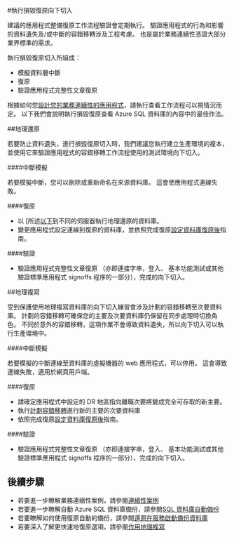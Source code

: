 <properties 
   pageTitle="SQL 資料庫損毀復原切入 |Microsoft Azure" 
   description="瞭解指引與執行損毀復原切入，使用 Azure SQL 資料庫的最佳做法保留您的任務要徑商務應用程式，同時以失敗及中斷。" 
   services="sql-database" 
   documentationCenter="" 
   authors="anosov1960" 
   manager="jhubbard" 
   editor="monicar"/>

<tags
   ms.service="sql-database"
   ms.devlang="NA"
   ms.topic="article"
   ms.tgt_pltfrm="NA"
   ms.workload="data-management" 
   ms.date="07/31/2016"
   ms.author="sstein; sashan"/>

#<a name="performing-disaster-recovery-drill"></a>執行損毀復原向下切入

建議的應用程式整備復原工作流程驗證會定期執行。 驗證應用程式的行為和影響的資料遺失及/或中斷的容錯移轉涉及工程考慮。 也是屬於業務連續性憑證大部分業界標準的需求。

執行損毀復原切入所組成︰

- 模擬資料層中斷
- 復原 
- 驗證應用程式完整性文章復原

根據如何您[設計您的業務連續性的應用程式](sql-database-business-continuity.md)，請執行查看工作流程可以視情況而定。 以下我們會說明執行損毀復原查看 Azure SQL 資料庫的內容中的最佳作法。 

##<a name="geo-restore"></a>地理還原

若要防止資料遺失，進行損毀復原切入時，我們建議您執行建立生產環境的複本，並使用它來驗證應用程式的容錯移轉工作流程使用的測試環境向下切入。
 
####<a name="outage-simulation"></a>中斷模擬

若要模擬中斷，您可以刪除或重新命名在來源資料庫。 這會使應用程式連線失敗。 

####<a name="recovery"></a>復原

- 以 [所述[以下](sql-database-disaster-recovery.md)到不同的伺服器執行地理還原的資料庫。 
- 變更應用程式設定連線到復原的資料庫，並依照完成復原[設定資料庫復原後](sql-database-disaster-recovery.md)指南。

####<a name="validation"></a>驗證

- 驗證應用程式完整性文章復原 （亦即連接字串，登入、 基本功能測試或其他驗證標準應用程式 signoffs 程序的一部分），完成的向下切入。

##<a name="geo-replication"></a>地理複寫

受到保護使用地理複寫資料庫的向下切入練習會涉及計劃的容錯移轉至次要資料庫。 計劃的容錯移轉可確保您的主要及次要資料庫仍保留在同步處理時切換角色。 不同於意外的容錯移轉，這項作業不會導致資料遺失，所以向下切入可以執行生產環境中。 

####<a name="outage-simulation"></a>中斷模擬

若要模擬的中斷連線至資料庫的虛擬機器的 web 應用程式，可以停用。 這會導致連線失敗，適用於網頁用戶端。

####<a name="recovery"></a>復原

- 請確定應用程式中設定的 DR 地區指向離職次要將變成完全可存取的新主要。 
- 執行[計劃容錯移轉](sql-database-geo-replication-powershell.md#initiate-a-planned-failover)進行新的主要的次要資料庫
- 依照完成復原[設定資料庫復原後](sql-database-disaster-recovery.md)指南。

####<a name="validation"></a>驗證

- 驗證應用程式完整性文章復原 （亦即連接字串，登入、 基本功能測試或其他驗證標準應用程式 signoffs 程序的一部分），完成的向下切入。


## <a name="next-steps"></a>後續步驟

- 若要進一步瞭解業務連續性案例，請參閱[連續性案例](sql-database-business-continuity.md)
- 若要進一步瞭解自動 Azure SQL 資料庫備份，請參閱[SQL 資料庫自動備份](sql-database-automated-backups.md)
- 若要瞭解如何使用復原自動的備份，請參閱[還原在服務啟動備份資料庫](sql-database-recovery-using-backups.md)
- 若要深入了解更快速地復原選項，請參閱[作用地理複寫](sql-database-geo-replication-overview.md)  
